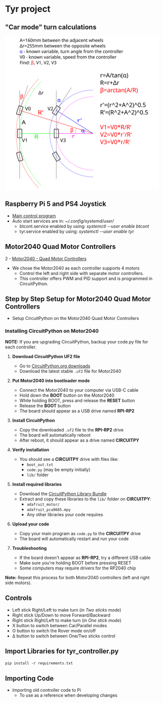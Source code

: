 # Tyr project

## "Car mode" turn calculations

![tyr_turn.png](tyr_turn.png)

## Raspberry Pi 5 and PS4 Joystick

- [Main control program](tyr_controller.py)
- Auto start services are in: *~/.config/systemd/user/*
  - btcont.service enabled by using: *systemctl --user enable btcont*
  - tyr.service enabled by using: *systemctl --user enable tyr*

## Motor2040 Quad Motor Controllers

2 - [Motor2040 - Quad Motor Controllers](https://shop.pimoroni.com/products/motor-2040?variant=39884997853267)

- We chose the Motor2040 as each controller supports 4 motors
  - Control the left and right side with separate motor controllers.
  - This controller offers PWM and PID support and is programmed in CircuitPython.

## Step by Step Setup for Motor2040 Quad Motor Controllers

- Setup CircuitPython on the Motor2040 Quad Motor Controllers

### Installing CircuitPython on Motor2040

**NOTE:** If you are upgrading CircuitPython, backup your code.py file for each controller.

1. **Download CircuitPython UF2 file**
   - Go to [CircuitPython.org downloads](https://circuitpython.org/board/pimoroni_motor2040/)
   - Download the latest stable `.uf2` file for Motor2040

2. **Put Motor2040 into bootloader mode**
   - Connect the Motor2040 to your computer via USB-C cable
   - Hold down the **BOOT** button on the Motor2040
   - While holding BOOT, press and release the **RESET** button
   - Release the **BOOT** button
   - The board should appear as a USB drive named **RPI-RP2**

3. **Install CircuitPython**
   - Copy the downloaded `.uf2` file to the **RPI-RP2** drive
   - The board will automatically reboot
   - After reboot, it should appear as a drive named **CIRCUITPY**

4. **Verify installation**
   - You should see a **CIRCUITPY** drive with files like:
     - `boot_out.txt`
     - `code.py` (may be empty initially)
     - `lib/` folder

5. **Install required libraries**
   - Download the [CircuitPython Library Bundle](https://circuitpython.org/libraries)
   - Extract and copy these libraries to the `lib/` folder on **CIRCUITPY**:
     - `adafruit_motor/`
     - `adafruit_pca9685.mpy`
     - Any other libraries your code requires

6. **Upload your code**
   - Copy your main program as `code.py` to the **CIRCUITPY** drive
   - The board will automatically restart and run your code

7. **Troubleshooting**
   - If the board doesn't appear as **RPI-RP2**, try a different USB cable
   - Make sure you're holding BOOT before pressing RESET
   - Some computers may require drivers for the RP2040 chip

**Note:** Repeat this process for both Motor2040 controllers (left and right side motors).

## Controls

- Left stick Right/Left to make turn (*in Two sticks mode*)
- Right stick Up/Down to move Forward/Backward
- Right stick Right/Left to make turn (*in One stick mode*)
- X button to switch between Car/Parallel modes
- O button to switch the Rover mode on/off
- Δ button to switch between One/Two sticks control

## Import Libraries for tyr_controller.py

```pip install -r requirements.txt```

## Importing Code

- Importing old controller code to Pi
  - To use as a reference when developing changes
